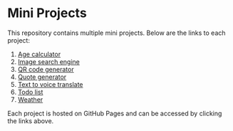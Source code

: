 # Mini Projects

This repository contains multiple mini projects. Below are the links to each project:

1. [Age calculator](https://hatim85.github.io/JS-mini-projects/Age-calculator)
2. [Image search engine](https://hatim85.github.io/JS-mini-projects/Image-search-engine)
3. [QR code generator](https://hatim85.github.io/JS-mini-projects/QR-code-generator)
4. [Quote generator](https://hatim85.github.io/JS-mini-projects/Quote-generator)
5. [Text to voice translate](https://hatim85.github.io/JS-mini-projects/Text-to-voice)
6. [Todo list](https://hatim85.github.io/JS-mini-projects/Todo-list)
7. [Weather](https://hatim85.github.io/JS-mini-projects/Weather)

Each project is hosted on GitHub Pages and can be accessed by clicking the links above.
